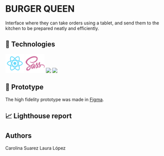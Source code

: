 # BURGER QUEEN
Interface where they can take orders using a tablet, and send them to the kitchen to be prepared neatly and efficiently.

##  :hammer: Technologies 
<img src="https://raw.githubusercontent.com/github/explore/80688e429a7d4ef2fca1e82350fe8e3517d3494d/topics/react/react.png" width="60px" float="left">
<img src="https://raw.githubusercontent.com/github/explore/80688e429a7d4ef2fca1e82350fe8e3517d3494d/topics/sass/sass.png" width="60px" float="left">
<img src="https://camo.githubusercontent.com/75141933826377b61cdf93bc3d9e757a5c46aeb2afff6f557c005edeedcad8d6/68747470733a2f2f75706c6f61642d69636f6e2e73332e75732d656173742d322e616d617a6f6e6177732e636f6d2f75706c6f6164732f69636f6e732f706e672f353839343331333933313534383231383138352d3531322e706e67" width="60px" float="left">
<img src="https://camo.githubusercontent.com/04d74fa252ccfc767a20a5719365205c5251294b38c3d91d213491b24200e595/68747470733a2f2f696d672e69636f6e73382e636f6d2f636f6c6f722f34382f3030303030302f66697265626173652e706e67" width="60px" float="left">

## :memo: Prototype 
The high fidelity prototype was made in <a href="https://www.figma.com/file/lfElVZ4DP0N2BLF9KXzXVh/Prototipo-de-Alta?node-id=0%3A1">Figma</a>.

## :chart_with_upwards_trend: Lighthouse report 



##  Authors

Carolina Suarez
Laura López